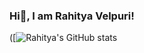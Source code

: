 ### Hi👋, I am Rahitya Velpuri!

([![Rahitya's GitHub stats](https://github-readme-stats.vercel.app/api?username=rahitya-123&show_icons=true&theme=radical)
